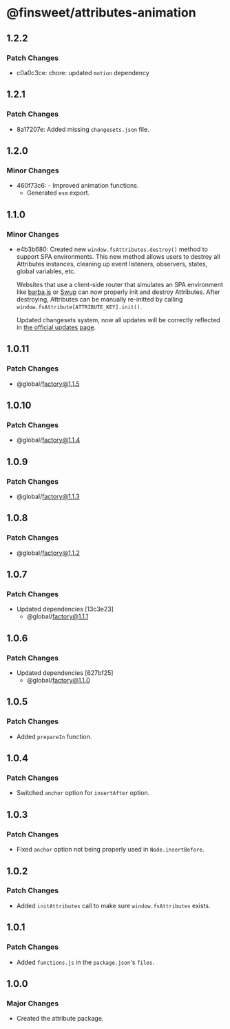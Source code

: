 # @finsweet/attributes-animation

## 1.2.2

### Patch Changes

- c0a0c3ce: chore: updated `motion` dependency

## 1.2.1

### Patch Changes

- 8a17207e: Added missing `changesets.json` file.

## 1.2.0

### Minor Changes

- 460f73c6: - Improved animation functions.
  - Generated `esm` export.

## 1.1.0

### Minor Changes

- e4b3b680: Created new `window.fsAttributes.destroy()` method to support SPA environments.
  This new method allows users to destroy all Attributes instances, cleaning up event listeners, observers, states, global variables, etc.

  Websites that use a client-side router that simulates an SPA environment like [barba.js](https://barba.js.org/) or [Swup](https://swup.js.org/) can now properly init and destroy Attributes.
  After destroying, Attributes can be manually re-initted by calling `window.fsAttribute[ATTRIBUTE_KEY].init()`.

  Updated changesets system, now all updates will be correctly reflected in [the official updates page](https://www.finsweet.com/attributes/updates).

## 1.0.11

### Patch Changes

- @global/factory@1.1.5

## 1.0.10

### Patch Changes

- @global/factory@1.1.4

## 1.0.9

### Patch Changes

- @global/factory@1.1.3

## 1.0.8

### Patch Changes

- @global/factory@1.1.2

## 1.0.7

### Patch Changes

- Updated dependencies [13c3e23]
  - @global/factory@1.1.1

## 1.0.6

### Patch Changes

- Updated dependencies [627bf25]
  - @global/factory@1.1.0

## 1.0.5

### Patch Changes

- Added `prepareIn` function.

## 1.0.4

### Patch Changes

- Switched `anchor` option for `insertAfter` option.

## 1.0.3

### Patch Changes

- Fixed `anchor` option not being properly used in `Node.insertBefore`.

## 1.0.2

### Patch Changes

- Added `initAttributes` call to make sure `window.fsAttributes` exists.

## 1.0.1

### Patch Changes

- Added `functions.js` in the `package.json`'s `files`.

## 1.0.0

### Major Changes

- Created the attribute package.
